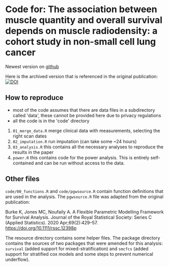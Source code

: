 # Code for: The association between muscle quantity and overall survival depends on muscle radiodensity: a cohort study in non-small cell lung cancer

Newest version on [github](github.com/vanamsterdam/bodycomp-survival-public)

Here is the archived version that is referenced in the original publication: [![DOI](https://zenodo.org/badge/DOI/10.5281/zenodo.5235383.svg)](https://doi.org/10.5281/zenodo.5235383)

## How to reproduce

- most of the code assumes that there are data files in a subdirectory called 'data', these cannot be provided here due to privacy regulations
- all the code is in the 'code' directory

1. `01_merge_data.R` merge clinical data with measurements, selecting the right scan dates
2. `02_imputation.R` run imputation (can take some ~24 hours)
3. `03_analysis.R` this contains all the necessary analyses to reproduce the results in the paper
4. `power.R` this contains code for the power analysis. This is entirely self-contained and can be run without access to the data.

## Other files

`code/00_functions.R` and `code/pgwsource.R` contain function definitions that are used in the analysis.
The `pgwsource.R` file was adapted from the original publication:

Burke K, Jones MC, Noufaily A. A Flexible Parametric Modelling Framework for Survival Analysis. Journal of the Royal Statistical Society: Series C (Applied Statistics). 2020 Apr;69(2):429–57. 
https://doi.org/10.1111/rssc.12398p

The resource directory contains some helper files.
The package directory contains the sources of two packages that were amended for this analysis: `survival` (added support for mixed-stratification) and `smcfcs` (added support for stratified cox models and some steps to prevent numerical underflow).
